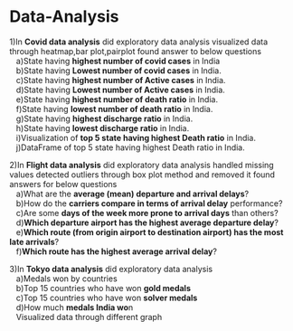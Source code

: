 # Data-Analysis
1)In **Covid data analysis** did exploratory data analysis visualized data through heatmap,bar plot,pairplot found answer to below questions<br>
 &nbsp;&nbsp;&nbsp;a)State having **highest number of covid cases** in India <br>
 &nbsp;&nbsp;&nbsp;b)State having **Lowest number of covid cases** in India.<br>
 &nbsp;&nbsp;&nbsp;c)State having **highest number of Active cases** in India.<br>
 &nbsp;&nbsp;&nbsp;d)State having **Lowest number of Active cases** in India.<br>
 &nbsp;&nbsp;&nbsp;e)State having **highest number of death ratio** in India.<br>
 &nbsp;&nbsp;&nbsp;f)State having **lowest number of death ratio** in India.<br>
 &nbsp;&nbsp;&nbsp;g)State having **highest discharge ratio** in India.<br>
 &nbsp;&nbsp;&nbsp;h)State having **lowest discharge ratio** in India.<br>
 &nbsp;&nbsp;&nbsp;i)Visualization of **top 5 state having highest Death ratio** in India.<br>
 &nbsp;&nbsp;&nbsp;j)DataFrame of top 5 state having highest Death ratio in India.

2)In **Flight data analysis** did exploratory data analysis handled missing values detected outliers through box plot method and removed it found answers for below questions<br>
&nbsp;&nbsp;&nbsp;a)What are the **average (mean) departure and arrival delays**?<br>
&nbsp;&nbsp;&nbsp;b)How do the **carriers compare in terms of arrival delay** performance?<br>
&nbsp;&nbsp;&nbsp;c)Are some **days of the week more prone to arrival days** than others?<br>
&nbsp;&nbsp;&nbsp;d)**Which departure airport has the highest average departure delay**?<br>
&nbsp;&nbsp;&nbsp;e)**Which route (from origin airport to destination airport) has the most late arrivals**?<br>
&nbsp;&nbsp;&nbsp;f)**Which route has the highest average arrival delay**?<br>

3)In **Tokyo data analysis** did exploratory data analysis<br>
&nbsp;&nbsp;&nbsp;a)Medals won by countries<br>
&nbsp;&nbsp;&nbsp;b)Top 15 countries who have won **gold medals**<br>
&nbsp;&nbsp;&nbsp;c)Top 15 countries who have won **solver medals**<br>
&nbsp;&nbsp;&nbsp;d)How much **medals India wo**n <br>
&nbsp;&nbsp;&nbsp;Visualized data through different graph<br>
